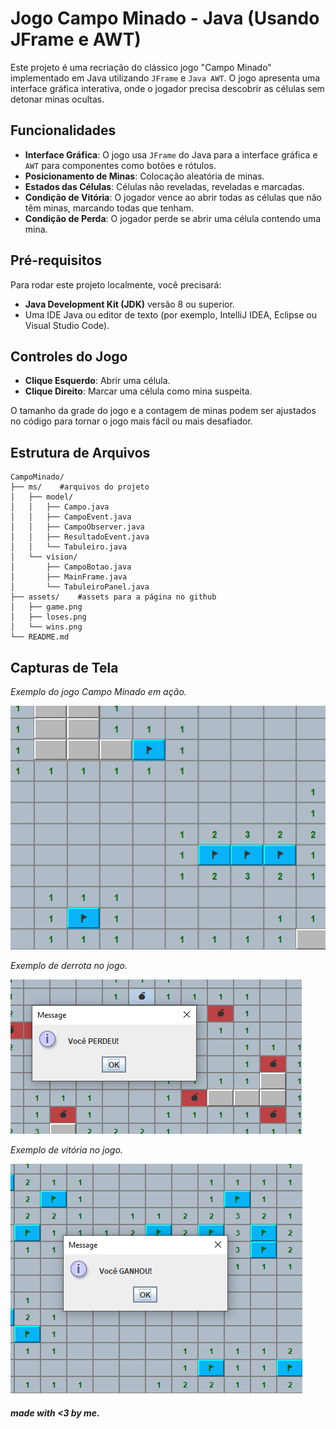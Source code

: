 # Jogo Campo Minado - Java (Usando JFrame e AWT)

Este projeto é uma recriação do clássico jogo "Campo Minado" implementado em Java utilizando `JFrame` e `Java AWT`. O jogo apresenta uma interface gráfica interativa, onde o jogador precisa descobrir as células sem detonar minas ocultas.

## Funcionalidades
- **Interface Gráfica**: O jogo usa `JFrame` do Java para a interface gráfica e `AWT` para componentes como botões e rótulos.
- **Posicionamento de Minas**: Colocação aleatória de minas.
- **Estados das Células**: Células não reveladas, reveladas e marcadas.
- **Condição de Vitória**: O jogador vence ao abrir todas as células que não têm minas, marcando todas que tenham.
- **Condição de Perda**: O jogador perde se abrir uma célula contendo uma mina.

## Pré-requisitos
Para rodar este projeto localmente, você precisará:
- **Java Development Kit (JDK)** versão 8 ou superior.
- Uma IDE Java ou editor de texto (por exemplo, IntelliJ IDEA, Eclipse ou Visual Studio Code).

## Controles do Jogo

- **Clique Esquerdo**: Abrir uma célula.
- **Clique Direito**: Marcar uma célula como mina suspeita.

O tamanho da grade do jogo e a contagem de minas podem ser ajustados no código para tornar o jogo mais fácil ou mais desafiador.

## Estrutura de Arquivos
```
CampoMinado/
├── ms/    #arquivos do projeto
│   ├── model/
│   │   ├── Campo.java
│   │   ├── CampoEvent.java
│   │   ├── CampoObserver.java
│   │   ├── ResultadoEvent.java
│   │   └── Tabuleiro.java
│   └── vision/
│       ├── CampoBotao.java
│       ├── MainFrame.java
│       └── TabuleiroPanel.java
├── assets/    #assets para a página no github
│   ├── game.png
│   ├── loses.png
│   └── wins.png
└── README.md
```

## Capturas de Tela

*Exemplo do jogo Campo Minado em ação.*

![Captura de Tela do Jogo](assets/game.png)

*Exemplo de derrota no jogo.*

![Captura de Tela do Jogo](assets/loses.png)

*Exemplo de vitória no jogo.*

![Captura de Tela do Jogo](assets/wins.png)

###### **made with <3 by me.**